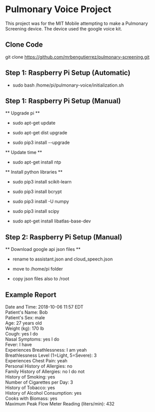 

# Pulmonary Voice Project #

This project was for the MIT Mobile attempting to make a Pulmonary Screening device. 
The device used the google voice kit.

## Clone Code ##
git clone https://github.com/mrbengutierrez/pulmonary-screening.git

## Step 1: Raspberry Pi Setup (Automatic) ##
* sudo bash /home/pi/pulmonary-voice/initialization.sh

## Step 1: Raspberry Pi Setup (Manual) ##

** Upgrade pi **

* sudo apt-get update

* sudo apt-get dist upgrade

* sudo pip3 install --upgrade 

** Update time **

* sudo apt-get install ntp

** Install python libraries **

* sudo pip3 install scikit-learn

* sudo pip3 install bcrypt

* sudo pip3 install -U numpy

* sudo pip3 install scipy 

* sudo apt-get install libatlas-base-dev

## Step 2: Raspberry Pi Setup (Manual)

** Download google api json files **

* rename to assistant.json and cloud_speech.json

* move to /home/pi folder

* copy json files also to /root

## Example Report

Date and Time: 2018-10-06 11:57 EDT  
Patient's Name: Bob  
Patient's Sex: male  
Age: 27 years old  
Weight (kg): 170 lb  
Cough: yes I do  
Nasal Symptoms: yes I do  
Fever: I have  
Experiences Breathlessness: I am yeah  
Breathlessness Level (1=Light, 5=Severe): 3  
Experiences Chest Pain: yeah  
Personal History of Allergies: no  
Family History of Allergies: no I do not  
History of Smoking: yes  
Number of Cigarettes per Day: 3  
History of Tobacco: yes  
History of Alcohol Consumption: yes  
Cooks with Biomass: yes  
Maximum Peak Flow Meter Reading (liters/min): 432  

